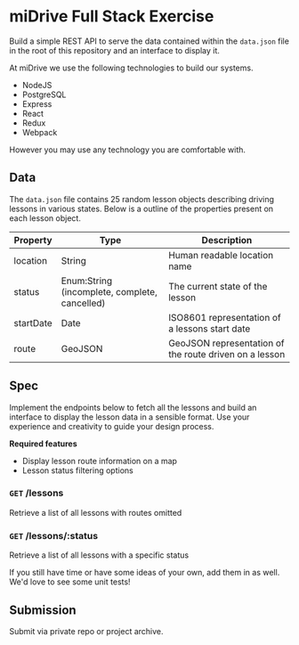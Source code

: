 # miDrive Full Stack Exercise

Build a simple REST API to serve the data contained within the `data.json` file in the root of this repository and an interface to display it.

At miDrive we use the following technologies to build our systems.

- NodeJS
- PostgreSQL
- Express
- React
- Redux
- Webpack

However you may use any technology you are comfortable with.

## Data
The `data.json` file contains 25 random lesson objects describing driving lessons in various states.
Below is a outline of the properties present on each lesson object.

|Property  |Type       |Description|
|----------|-----------|-----------|
|location  |String     |Human readable location name|
|status    |Enum:String (incomplete, complete, cancelled)|The current state of the lesson|
|startDate |Date       |ISO8601 representation of a lessons start date|
|route     |GeoJSON    |GeoJSON representation of the route driven on a lesson|

## Spec
Implement the endpoints below to fetch all the lessons and build an interface to display the lesson data in a sensible format. Use your experience and creativity to guide your design process.

**Required features**
- Display lesson route information on a map
- Lesson status filtering options

### `GET` /lessons
Retrieve a list of all lessons with routes omitted
### `GET` /lessons/:status
Retrieve a list of all lessons with a specific status

If you still have time or have some ideas of your own, add them in as well. We'd love to see some unit tests!

## Submission

Submit via private repo or project archive.
